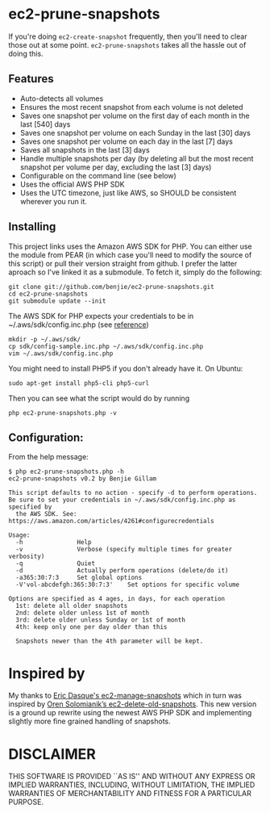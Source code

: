 # ec2-prune-snapshots

If you're doing `ec2-create-snapshot` frequently, then you'll need to clear those out at some point. `ec2-prune-snapshots` takes all the hassle out of doing this.

## Features

 * Auto-detects all volumes
 * Ensures the most recent snapshot from each volume is not deleted
 * Saves one snapshot per volume on the first day of each month in the last [540] days
 * Saves one snapshot per volume on each Sunday in the last [30] days
 * Saves one snapshot per volume on each day in the last [7] days
 * Saves all snapshots in the last [3] days
 * Handle multiple snapshots per day (by deleting all but the most recent snapshot per volume per day, excluding the last [3] days)
 * Configurable on the command line (see below)
 * Uses the official AWS PHP SDK
 * Uses the UTC timezone, just like AWS, so SHOULD be consistent
   wherever you run it.

## Installing

This project links uses the Amazon AWS SDK for PHP.
You can either use the module from PEAR (in which case you'll need to
modify the source of this script) or pull their version
straight from github. I prefer the latter aproach so I've linked
it as a submodule. To fetch it, simply do the following:

    git clone git://github.com/benjie/ec2-prune-snapshots.git
    cd ec2-prune-snapshots
    git submodule update --init

The AWS SDK for PHP expects your credentials to be in ~/.aws/sdk/config.inc.php
(see [reference](https://aws.amazon.com/articles/4261#configurecredentials))

    mkdir -p ~/.aws/sdk/
    cp sdk/config-sample.inc.php ~/.aws/sdk/config.inc.php
    vim ~/.aws/sdk/config.inc.php

You might need to install PHP5 if you don't already have it. On Ubuntu:

    sudo apt-get install php5-cli php5-curl

Then you can see what the script would do by running

    php ec2-prune-snapshots.php -v

## Configuration:

From the help message:

    $ php ec2-prune-snapshots.php -h
    ec2-prune-snapshots v0.2 by Benjie Gillam

    This script defaults to no action - specify -d to perform operations.
    Be sure to set your credentials in ~/.aws/sdk/config.inc.php as specified by
      the AWS SDK. See: https://aws.amazon.com/articles/4261#configurecredentials

    Usage:
      -h               Help
      -v               Verbose (specify multiple times for greater verbosity)
      -q               Quiet
      -d               Actually perform operations (delete/do it)
      -a365:30:7:3     Set global options
      -V'vol-abcdefgh:365:30:7:3'    Set options for specific volume

    Options are specified as 4 ages, in days, for each operation
      1st: delete all older snapshots
      2nd: delete older unless 1st of month
      3rd: delete older unless Sunday or 1st of month
      4th: keep only one per day older than this

      Snapshots newer than the 4th parameter will be kept.

# Inspired by

My thanks to [Eric Dasque's ec2-manage-snapshots][ec2-manage-snapshots] which in turn was inspired by [Oren Solomianik’s ec2-delete-old-snapshots][ec2-delete-old-snapshots]. This new version is a ground up rewrite using the newest AWS PHP SDK and implementing slightly more fine grained handling of snapshots.

[ec2-manage-snapshots]: https://github.com/edasque/ec2-manage-snapshots
[ec2-delete-old-snapshots]: http://code.google.com/p/ec2-delete-old-snapshots/

# DISCLAIMER

THIS SOFTWARE IS PROVIDED ``AS IS'' AND WITHOUT ANY EXPRESS OR IMPLIED WARRANTIES, INCLUDING, WITHOUT LIMITATION, THE IMPLIED WARRANTIES OF MERCHANTABILITY AND FITNESS FOR A PARTICULAR PURPOSE.
